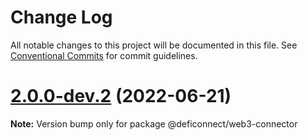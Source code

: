 # Change Log

All notable changes to this project will be documented in this file.
See [Conventional Commits](https://conventionalcommits.org) for commit guidelines.

# [2.0.0-dev.2](https://github.com/crypto-com/defi-connector/compare/v1.1.14...v2.0.0-dev.2) (2022-06-21)

**Note:** Version bump only for package @deficonnect/web3-connector
